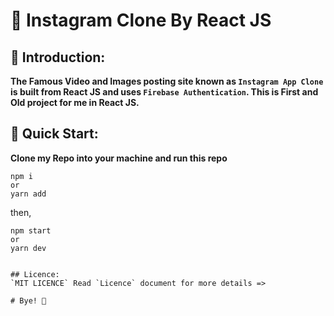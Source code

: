 # 📸 Instagram Clone By React JS

## 📸 Introduction:

**The Famous Video and Images posting site known as `Instagram App Clone` is built from React JS and uses `Firebase Authentication`. This is First and Old project for me in React JS.**

## 📸 Quick Start:

**Clone my Repo into your machine and run this repo**
```
npm i
or
yarn add
```
then,
```
npm start
or 
yarn dev
```


```

## Licence:
`MIT LICENCE` Read `Licence` document for more details =>

# Bye! 👋

